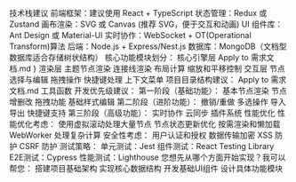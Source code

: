 技术栈建议
前端框架：建议使用 React + TypeScript
状态管理：Redux 或 Zustand
画布渲染：SVG 或 Canvas (推荐 SVG，便于交互和动画)
UI 组件库：Ant Design 或 Material-UI
实时协作：WebSocket + OT(Operational Transform)算法
后端：Node.js + Express/Nest.js
数据库：MongoDB（文档型数据库适合存储树状结构）
核心功能模块划分：
核心引擎层
Apply to 需求文档.md
}
渲染层
主题节点渲染
连接线渲染
布局计算
缩放和平移控制
交互层
节点选择与编辑
拖拽操作
快捷键处理
上下文菜单
项目目录结构建议：
Apply to 需求文档.md
工具函数
开发优先级建议：
第一阶段（基础功能）：
基本节点渲染
节点增删改
拖拽功能
基础样式编辑
第二阶段（进阶功能）：
撤销/重做
多选操作
导入导出
快捷键支持
第三阶段（高级功能）：
实时协作
云同步
插件系统
性能优化
性能优化考虑：
使用虚拟滚动处理大量节点
节点状态更新优化
按需渲染和懒加载
WebWorker 处理复杂计算
安全性考虑：
用户认证和授权
数据传输加密
XSS 防护
CSRF 防护
测试策略：
单元测试：Jest
组件测试：React Testing Library
E2E测试：Cypress
性能测试：Lighthouse
您想先从哪个方面开始实现？我可以帮您：
搭建项目基础架构
实现核心数据结构
开发基础UI组件
设计具体功能模块